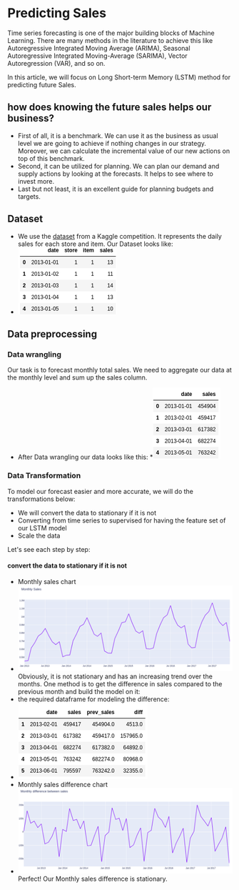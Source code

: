 # Predicting Sales
Time series forecasting is one of the major building blocks of Machine Learning. There are many methods in the literature to achieve this like Autoregressive Integrated Moving Average (ARIMA), Seasonal Autoregressive Integrated Moving-Average (SARIMA), Vector Autoregression (VAR), and so on.

In this article, we will focus on Long Short-term Memory (LSTM) method for predicting future Sales.

## how does knowing the future sales helps our business?
* First of all, it is a benchmark. We can use it as the business as usual level we are going to achieve if nothing changes in our strategy. Moreover, we can calculate the incremental value of our new actions on top of this benchmark.
* Second, it can be utilized for planning. We can plan our demand and supply actions by looking at the forecasts. It helps to see where to invest more.
* Last but not least, it is an excellent guide for planning budgets and targets.

## Dataset
* We use the [dataset](https://www.kaggle.com/c/demand-forecasting-kernels-only) from a Kaggle competition. It represents the daily sales for each store and item.
Our Dataset looks like:
* ![Dataset pic](Images/Dataset_pic.png)

## Data preprocessing

### Data wrangling
Our task is to forecast monthly total sales. We need to aggregate our data at the monthly level and sum up the sales column.
* After Data wrangling our data looks like this:
*![Dataset pic](Images/Monthly_data.png)

### Data Transformation
To model our forecast easier and more accurate, we will do the transformations below:

* We will convert the data to stationary if it is not
* Converting from time series to supervised for having the feature set of our LSTM model
* Scale the data

Let's see each step by step:
#### convert the data to stationary if it is not
* Monthly sales chart
* ![Monthly sales chart](Images/Monthly_sales.png)
Obviously, it is not stationary and has an increasing trend over the months. One method is to get the difference in sales compared to the previous month and build the model on it:
* the required dataframe for modeling the difference:
* ![Dataset pic](Images/Dataset_diff.png)
* Monthly sales difference chart
* ![Monthly sales difference chart](Images/Monthly_difference.png)
Perfect! Our Monthly sales difference is stationary.

